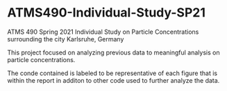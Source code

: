 # ATMS490-Individual-Study-SP21
ATMS 490 Spring 2021 Individual Study on Particle Concentrations surrounding the city Karlsruhe, Germany 


This project focused on analyzing previous data to meaningful analysis on particle concentrations. 

The conde contained is labeled to be representative of each figure that is within the report in additon to other code used to further analyze the data.

